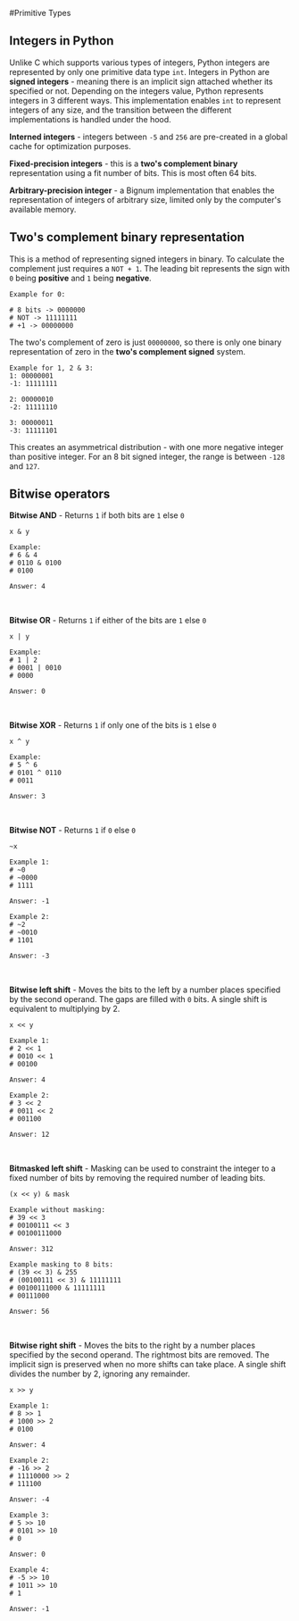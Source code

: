 #Primitive Types

## Integers in Python

Unlike C which supports various types of integers, Python integers are represented by only one primitive data type `int`. 
Integers in Python are **signed integers** - meaning there is an implicit sign attached whether its specified or not.
Depending on the integers value, Python represents integers in 3 different ways. This implementation enables `int` to 
represent integers of any size, and the transition between the different implementations is handled under the hood.

**Interned integers** - integers between `-5` and `256` are pre-created in a global cache for optimization purposes. 

**Fixed-precision integers** - this is a **two's complement binary** representation using a fit number of bits. This is 
most often 64 bits.

**Arbitrary-precision integer** - a Bignum implementation that enables the representation of integers of arbitrary size, limited only by
the computer's available memory.

## Two's complement binary representation

This is a method of representing signed integers in binary. To calculate the complement just requires a `NOT + 1`. The 
leading bit represents the sign with `0` being **positive** and `1` being **negative**.

```
Example for 0:

# 8 bits -> 0000000
# NOT -> 11111111
# +1 -> 00000000
```
The two's complement of zero is just `00000000`, so there is only one binary representation of zero in the **two's 
complement signed** system.

```
Example for 1, 2 & 3:
1: 00000001
-1: 11111111

2: 00000010
-2: 11111110

3: 00000011
-3: 11111101
```

This creates an asymmetrical distribution - with one more negative integer than positive integer. For an 8 bit signed 
integer, the range is between `-128` and `127`.


## Bitwise operators 

**Bitwise AND** - Returns `1` if both bits are `1` else `0`
```
x & y

Example:
# 6 & 4
# 0110 & 0100
# 0100

Answer: 4  
```
<br>

**Bitwise OR** - Returns `1` if either of the bits are `1` else `0`
```
x | y

Example:
# 1 | 2
# 0001 | 0010
# 0000

Answer: 0  
```
<br>

**Bitwise XOR** - Returns `1` if only one of the bits is `1` else `0`
```
x ^ y

Example:
# 5 ^ 6
# 0101 ^ 0110
# 0011

Answer: 3
```
<br>

**Bitwise NOT** - Returns `1` if `0` else `0`
```
~x

Example 1:
# ~0
# ~0000
# 1111

Answer: -1

Example 2:
# ~2
# ~0010
# 1101 
 
Answer: -3  
```
<br>

**Bitwise left shift** - Moves the bits to the left by a number places specified by the second
operand. The gaps are filled with `0` bits. A single shift is equivalent to multiplying by 2.
```
x << y

Example 1:
# 2 << 1
# 0010 << 1
# 00100

Answer: 4

Example 2:
# 3 << 2
# 0011 << 2
# 001100
 
Answer: 12 
```
<br>

**Bitmasked left shift** - Masking can be used to constraint the integer to a fixed number of bits by removing the 
required number of leading bits.

```
(x << y) & mask 

Example without masking:
# 39 << 3 
# 00100111 << 3
# 00100111000

Answer: 312

Example masking to 8 bits:
# (39 << 3) & 255 
# (00100111 << 3) & 11111111
# 00100111000 & 11111111
# 00111000

Answer: 56
```
<br>

**Bitwise right shift** - Moves the bits to the right by a number places specified by the second
operand. The rightmost bits are removed. The implicit sign is preserved when no more shifts can take place. 
A single shift divides the number by 2, ignoring any remainder.
```
x >> y

Example 1:
# 8 >> 1
# 1000 >> 2
# 0100

Answer: 4

Example 2:
# -16 >> 2
# 11110000 >> 2
# 111100
 
Answer: -4

Example 3:
# 5 >> 10
# 0101 >> 10
# 0

Answer: 0 

Example 4:
# -5 >> 10
# 1011 >> 10
# 1 

Answer: -1
```
<br>